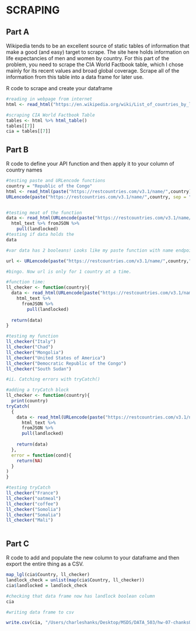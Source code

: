 # SCRAPING 


## Part A

Wikipedia tends to be an excellent source of static tables of information that make
a good (and easy) target to scrape. The site here holds information on life expectancies of men and women by country. For this part of the problem, you need
to scrape the CIA World Factbook table, which I chose mainly for its recent values
and broad global coverage. Scrape all of the information from this table into a data
frame for later use.

R code to scrape and create your dataframe
```R
#reading in webpage from internet 
html <- read_html("https://en.wikipedia.org/wiki/List_of_countries_by_life_expectancy")

#scraping CIA World Factbook Table 
tables <- html %>% html_table()
tables[[7]]
cia = tables[[7]]
```



## Part B
R code to define your API function and then apply it to your column of country names
```R
#testing paste and URLencode functions
country = "Republic of the Congo"
html <- read_html(paste("https://restcountries.com/v3.1/name/",country))
URLencode(paste("https://restcountries.com/v3.1/name/",country, sep = ""))


#testing meat of the function                  
data <- read_html(URLencode(paste("https://restcountries.com/v3.1/name/",country, sep = ""))) %>% 
  html_text %>% fromJSON %>% 
    pull(landlocked)
#testing if data holds the 
data

#var data has 2 booleans! Looks like my paste function with name endpoint is not adequate...it is grabbing multiple countries. I will use full name endpoint.

url <- URLencode(paste("https://restcountries.com/v3.1/name/",country,"?fullText=true", sep = ""))

#bingo. Now url is only for 1 country at a time. 

#function time: 
ll_checker <- function(country){
  data <- read_html(URLencode(paste("https://restcountries.com/v3.1/name/",country,"?fullText=true", sep = ""))) %>% 
    html_text %>% 
      fromJSON %>% 
        pull(landlocked)
  
  return(data)
}

#testing my function
ll_checker("Italy")
ll_checker("Chad")
ll_checker("Mongolia")
ll_checker("United States of America")
ll_checker("Democratic Republic of the Congo")
ll_checker("South Sudan")

#ii. Catching errors with tryCatch()

#adding a tryCatch block
ll_checker <- function(country){
  print(country)
tryCatch(
  {
    data <- read_html(URLencode(paste("https://restcountries.com/v3.1/name/",country,"?fullText=true", sep = ""))) %>% 
      html_text %>% 
      fromJSON %>% 
      pull(landlocked)
    
    return(data)
  },
  error = function(cond){
    return(NA)
  }
)
}

#testing tryCatch
ll_checker("France")
ll_checker("oatmeal")
ll_checker("coffee")
ll_checker("Somolia")
ll_checker("Somalia") 
ll_checker("Mali")



```



## Part C
R code to add and populate the new column to your dataframe and then export the entire thing as a CSV.

```R
map_lgl(cia$Country, ll_checker)
landlock_check = unlist(map(cia$Country, ll_checker))
cia$landlocked = landlock_check 

#checking that data frame now has landlock boolean column
cia

#writing data frame to csv 

write.csv(cia, "/Users/charleshanks/Desktop/MSDS/DATA_503/hw-07-chanks06-main/country_info.csv")
```
